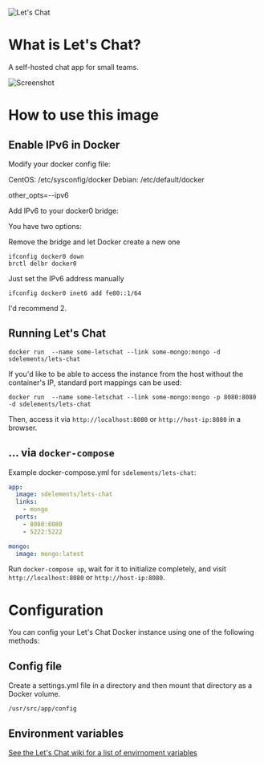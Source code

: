 ![Let's Chat](http://i.imgur.com/0a3l5VF.png)

# What is Let's Chat?

A self-hosted chat app for small teams.

![Screenshot](http://i.imgur.com/C4uMD67.png)

# How to use this image

## Enable IPv6 in Docker

Modify your docker config file:

CentOS: /etc/sysconfig/docker
Debian: /etc/default/docker

other_opts=--ipv6

Add IPv6 to your docker0 bridge:

You have two options:

Remove the bridge and let Docker create a new one

```
ifconfig docker0 down
brctl delbr docker0
```

Just set the IPv6 address manually

```
ifconfig docker0 inet6 add fe80::1/64
```

I'd recommend 2.

## Running Let's Chat

```
docker run  --name some-letschat --link some-mongo:mongo -d sdelements/lets-chat
```

If you'd like to be able to access the instance from the host without the container's IP, standard port mappings can be used:

```
docker run  --name some-letschat --link some-mongo:mongo -p 8080:8080 -d sdelements/lets-chat
```

Then, access it via `http://localhost:8080` or `http://host-ip:8080` in a browser.

## ... via `docker-compose`

Example docker-compose.yml for `sdelements/lets-chat`:

```yml
app:
  image: sdelements/lets-chat
  links:
    - mongo
  ports:
    - 8080:8080
    - 5222:5222

mongo:
  image: mongo:latest
```

Run `docker-compose up`, wait for it to initialize completely, and visit `http://localhost:8080` or `http://host-ip:8080`.

# Configuration

You can config your Let's Chat Docker instance using one of the following methods:

## Config file

Create a settings.yml file in a directory and then mount that directory as a Docker volume.

`/usr/src/app/config`

## Environment variables

[See the Let's Chat wiki for a list of envirnoment variables](https://github.com/sdelements/lets-chat/wiki/Environment-variables)
